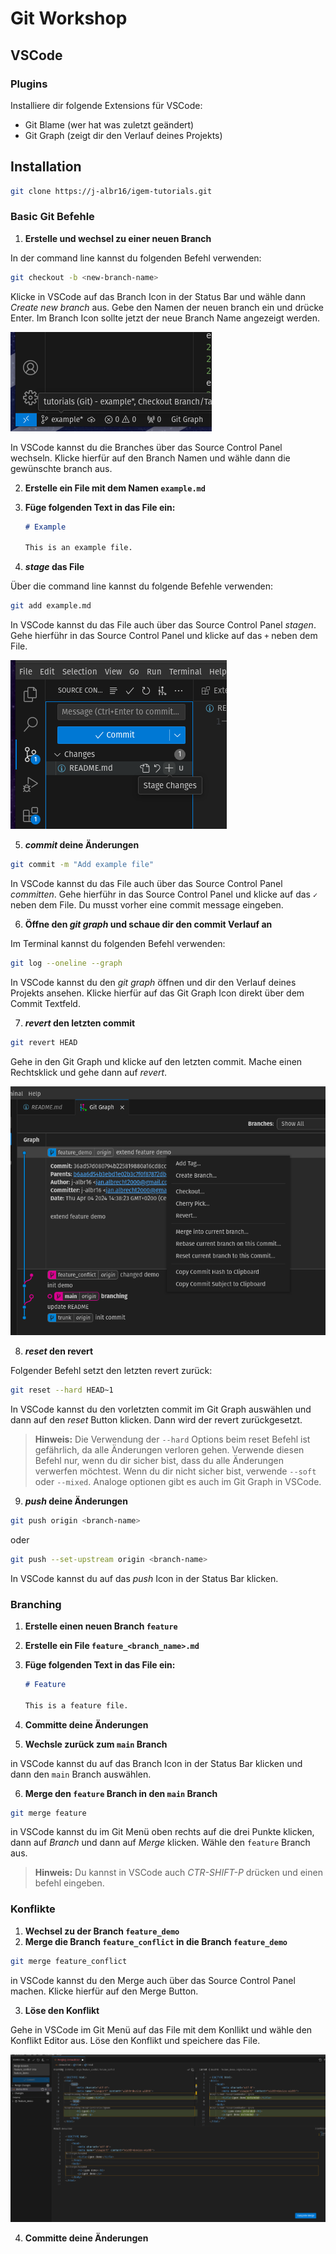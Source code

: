 
# Git Workshop

## VSCode

### Plugins

Installiere dir folgende Extensions für VSCode:

- Git Blame (wer hat was zuletzt geändert)
- Git Graph (zeigt dir den Verlauf deines Projekts)

## Installation

```bash
git clone https://j-albr16/igem-tutorials.git
```

### Basic Git Befehle

1. **Erstelle und wechsel zu einer neuen Branch**

In der command line kannst du folgenden Befehl verwenden:

```bash
git checkout -b <new-branch-name>
```

Klicke in VSCode auf das Branch Icon in der Status Bar und wähle dann *Create new branch* aus. Gebe den Namen der neuen branch ein und drücke Enter. Im Branch Icon sollte jetzt der neue Branch Name angezeigt werden.

![branch](./images/branch_icon.png)

In VSCode kannst du die Branches über das Source Control Panel wechseln. Klicke hierfür auf den Branch Namen und wähle dann die gewünschte branch aus.

2. **Erstelle ein File mit dem Namen `example.md`**

3. **Füge folgenden Text in das File ein:**

    ```markdown
    # Example

    This is an example file.
    ```

4. ***stage* das File**

Über die command line kannst du folgende Befehle verwenden:

```bash
git add example.md
```

In VSCode kannst du das File auch über das Source Control Panel *stagen*. Gehe hierführ in das Source Control Panel und klicke auf das `+` neben dem File.

![staging](images/staging.png)

5. ***commit* deine Änderungen**

```bash
git commit -m "Add example file"
```

In VSCode kannst du das File auch über das Source Control Panel *committen*. Gehe hierführ in das Source Control Panel und klicke auf das `✓` neben dem File. Du musst vorher eine commit message eingeben.

6. **Öffne den *git graph* und schaue dir den commit Verlauf an**

Im Terminal kannst du folgenden Befehl verwenden:

```bash
git log --oneline --graph
```

In VSCode kannst du den *git graph* öffnen und dir den Verlauf deines Projekts ansehen. Klicke hierfür auf das Git Graph Icon direkt über dem Commit Textfeld.

7. ***revert* den letzten commit**

```bash
git revert HEAD
```

Gehe in den Git Graph und klicke auf den letzten commit. Mache einen Rechtsklick und gehe dann auf *revert*.

![revert](images/revert.png)

8. ***reset* den revert**

Folgender Befehl setzt den letzten revert zurück:

```bash
git reset --hard HEAD~1
```

In VSCode kannst du den vorletzten commit im Git Graph auswählen und dann auf den *reset* Button klicken. Dann wird der revert zurückgesetzt.


> **Hinweis:** Die Verwendung der `--hard` Options beim reset Befehl ist gefährlich, da alle Änderungen verloren gehen. Verwende diesen Befehl nur, wenn du dir sicher bist, dass du alle Änderungen verwerfen möchtest. Wenn du dir nicht sicher bist, verwende `--soft` oder `--mixed`. Analoge optionen gibt es auch im Git Graph in VSCode.

9. ***push* deine Änderungen**

```bash
git push origin <branch-name>
```

oder 

```bash
git push --set-upstream origin <branch-name>
```

In VSCode kannst du auf das *push* Icon in der Status Bar klicken.

### Branching

1. **Erstelle einen neuen Branch `feature`**

2. **Erstelle ein File `feature_<branch_name>.md`**

3. **Füge folgenden Text in das File ein:**

    ```markdown
    # Feature

    This is a feature file.
    ```

4. **Committe deine Änderungen**

5. **Wechsle zurück zum `main` Branch**

in VSCode kannst du auf das Branch Icon in der Status Bar klicken und dann den `main` Branch auswählen.

6. **Merge den `feature` Branch in den `main` Branch**

```bash
git merge feature
```

in VSCode kannst du im Git Menü oben rechts auf die drei Punkte klicken, dann auf *Branch* und dann auf *Merge* klicken. Wähle den `feature` Branch aus.

> **Hinweis:** Du kannst in VSCode auch *CTR-SHIFT-P* drücken und einen befehl eingeben.

### Konflikte

1. **Wechsel zu der Branch `feature_demo`**
2. **Merge die Branch `feature_conflict` in die Branch `feature_demo`**

```bash
git merge feature_conflict
```

in VSCode kannst du den Merge auch über das Source Control Panel machen. Klicke hierfür auf den Merge Button.


3. **Löse den Konflikt**

Gehe in VSCode im Git Menü auf das File mit dem Konllikt und wähle den Konflikt Editor aus. Löse den Konflikt und speichere das File.

![merge](images/merge.png)

4. **Committe deine Änderungen**



